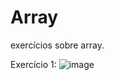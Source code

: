 # Array
exercícios sobre array.

Exercício 1:
![image](https://github.com/user-attachments/assets/93e73261-5296-4c16-b7b6-7cba1f2e88a7)
